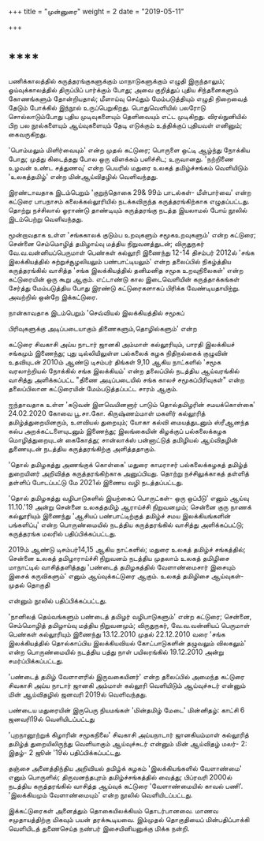 +++
title = "முன்னுரை"
weight = 2
date = "2019-05-11"

+++

# ****

பணிக்காலத்தில் கருத்தரங்குகளுக்கும் மாநாடுகளுக்கும் எழுதி இருந்தாலும்; ஓய்வுக்காலத்தில் திருப்பிப் பார்க்கும் போது; அவை குறித்துப் புதிய சிந்தனைகளும் கோணங்களும் தோன்றியதால்; மீளாய்வு செய்தும் மேம்படுத்தியும் எழுதி நிறைவைத் தேடும் போக்கில் இந்நூல் உருப்பெறுகிறது. பொதுவெளியில் பலரோடு சொல்லாடும்போது புதிய முடிவுகளையும் தெளிவையும் எட்ட முடிகிறது. விரல்நுனியில் பிற பல நூல்களையும் ஆய்வுகளையும் தேடி எடுக்கும் உத்திக்குப் புதியவள் எனினும்; கைவருகிறது.

'பொம்மலும் மிளிர்வையும்' என்ற முதல் கட்டுரை; பொருளை ஒட்டி ஆழ்ந்து நோக்கிய போது; முத்து கிடைத்தது போல ஒரு விளக்கம் பளிச்சிட; உருவானது. 'நற்றிணை உழவன் உண்ட சத்துணவு' என்ற பெயரில் மதுரை உலகத் தமிழ்ச்சங்கம் வெளியிடும் 'உலகத்தமிழ்' என்ற மின்ஆய்விதழில் வெளிவந்தது.

இரண்டாவதாக இடம்பெறும் 'குறுந்தொகை 29& 99ம் பாடல்கள்- மீள்பார்வை' என்ற கட்டுரை பாபநாசம் கலைக்கல்லூரியில் நடக்கவிருந்த கருத்தரங்கிற்காக எழுதப்பட்டது. தொற்று நச்சிலால் ஓராண்டு தாண்டியும் கருத்தரங்கு நடத்த இயலாமல் போய் நூலில் இடம்பெற்று வெளிவந்தது.

மூன்றாவதாக உள்ள 'சங்ககாலக் குடும்ப உறவுகளும் சமூகஉறவுகளும்' என்ற கட்டுரை; சென்னை செம்மொழித் தமிழாய்வு மத்திய நிறுவனத்துடன்; விருதுநகர் வே.வ.வன்னியப்பெருமாள் பெண்கள் கல்லூரி இணைந்து 12-14 திசம்பர் 2012ல் 'சங்க இலக்கியத்தில் சுற்றுச்சூழலியலும் பண்பாட்டியலும்' என்ற தலைப்பில் நிகழ்த்திய கருத்தரங்கில் வாசித்த \'சங்க இலக்கியத்தில் தனிமனித சமூக உறவுநிலைகள்\' என்ற கட்டுரையின் ஒரு கூறு ஆகும். எட்டாண்டு கால இடைவெளியின் கருத்தாக்கங்கள் சேர்த்து மேம்படுத்திய போது இரண்டு கட்டுரைகளாகப் பிரிக்க வேண்டியதாயிற்று. அவற்றில் ஒன்றே இக்கட்டுரை.

நான்காவதாக இடம்பெறும் 'செவ்வியல் இலக்கியத்தில் சமூகப்

பிரிவுகளுக்கு அடிப்படையாகும் திணைகளும்,தொழில்களும்' என்ற

கட்டுரை சிவகாசி அய்ய நாடார் ஜானகி அம்மாள் கல்லூரியும், பாரதி இலக்கியச் சங்கமும் இணைந்து; புது டில்லியிலுள்ள பல்கலைக் கழக நிதிநல்கைக் குழுவின் உதவியுடன் 2010ம் ஆண்டு டிசம்பர் திங்கள் 9,10 ஆகிய நாட்களில் 'சமூக வரலாற்றியல் நோக்கில் சங்க இலக்கியம்' என்ற தலைப்பில் நடத்திய ஆய்வரங்கில் வாசித்து அளிக்கப்பட்ட "திணை அடிப்படையில் சங்க காலச் சமூகப்பிரிவுகள்" என்ற தலைப்பிலான கட்டுரையின் மேம்படுத்தப்பட்ட சாரம் ஆகும்.

ஐந்தாவதாக உள்ள 'கடுவன் இளவெயினனார் பாடும் தொல்தமிழரின் சமயக்கொள்கை' 24.02.2020 கோவை பூ.சா.கோ. கிருஷ்ணம்மாள் மகளிர் கல்லூரித் தமிழ்த்துறையினரும், உளவியல் துறையும்; யோகா கல்வி மையத்துடனும் ஸ்ரீஆனந்த கல்ப அறக்கட்டளையுடனும் இணைந்து; இலங்கையின் கிழக்குப் பல்கலைக்கழக மொழித்துறையுடன் கைகோத்து; சான்லாக்ஸ் பன்னாட்டுத் தமிழியல் ஆய்விதழின் துணையுடன் நடத்திய கருத்தரங்கிற்கு அளித்ததாகும்.

'தொல் தமிழகத்து அணங்குக் கொள்கை' மதுரை காமராசர் பல்கலைக்கழகத் தமிழ்த் துறையினர் அறிவித்த கருத்தரங்கிற்காக அனுப்பியது. தொற்று நச்சிலுக்காகத் தள்ளித் தள்ளிப் போடப்பட்டு மே 2021ல் இணைய வழி நடத்தப்பட்டது.

'தொல் தமிழகத்து வழிபாடுகளில் இயற்கைப் பொருட்கள்- ஒரு ஒப்பீடு' எனும் ஆய்வு 11.10.'19 அன்று சென்னை உலகத்தமிழ் ஆராய்ச்சி நிறுவனமும்; சென்னை குரு நாணக் கல்லூரியும் இணைந்து 'ஆசியப் பண்பாட்டிற்குத் தமிழ்ச் சமய இலக்கியங்களின் பங்களிப்பு' என்ற பொருண்மையில் நடத்திய கருத்தரங்கில் வாசித்து அளிக்கப்பட்டு; கருத்தரங்க மலரில் பதிப்பிக்கப்பட்டது.

2019ம் ஆண்டு டிசம்பர்14,15 ஆகிய நாட்களில்; மதுரை உலகத் தமிழ்ச் சங்கத்தில்; சென்னை உலகத் தமிழாராய்ச்சி நிறுவனம் நடத்திய முதலாம் உலகத் தமிழிசை மாநாட்டில் வாசித்தளித்தது 'பண்டைத் தமிழகத்தில் வேளாண்மைசார் இசையும் இசைக் கருவிகளும்' எனும் ஆய்வுக்கட்டுரை ஆகும். உலகத் தமிழிசை ஆய்வுகள்- முதல் தொகுதி

என்னும் நூலில் பதிப்பிக்கப்பட்டது.

'நானிலத் தெய்வங்களும் பண்டைத் தமிழர் வழிபாடுகளும்' என்ற கட்டுரை; சென்னை, செம்மொழித் தமிழாய்வு மத்திய நிறுவனமும்; விருதுநகர், வே.வ.வன்னியப் பெருமாள் பெண்கள் கல்லூரியும் இணைந்து 13.12.2010 முதல் 22.12.2010 வரை 'சங்க இலக்கியத்தில் தொல்காப்பிய இலக்கியவியல் கோட்பாடுகளின் தழுவலும் விலகலும்' என்ற பொருண்மையில் நடத்திய பத்து நாள் பயிலரங்கில் 19.12.2010 அன்று சமர்ப்பிக்கப்பட்டது.

\'பண்டைத் தமிழ் வேளாளரில் இருவகையினர்\' என்ற தலைப்பில் அமைந்த கட்டுரை சிவகாசி அய்ய நாடார் ஜானகி அம்மாள் கல்லூரி வெளியிடும் ஆய்வுச்சுடர் என்னும் மின் ஆய்விதழில் ஜனவரி 2019ல் வெளிவந்தது.

பண்டைய மதுரையின் இருபெரு நியமங்கள் 'மின்தமிழ் மேடை' மின்னிதழ்: காட்சி 6 ஜனவரி19ல் வெளியிடப்பட்டது

'புறநானூற்றுக் கிழாரின் சமூகநிலை' சிவகாசி அய்யநாடார் ஜானகியம்மாள் கல்லூரித் தமிழ்த் துறையிலிருந்து வெளியாகும் ஆய்வுச்சுடர் என்னும் மின் ஆய்விதழ் மலர்- 2: இதழ்- 2 ஜூன் '19ல் பதிப்பிக்கப்பட்டது.

தஞ்சை அனைத்திந்திய அறிவியல் தமிழ்க் கழகம் \'இலக்கியங்களில் வேளாண்மை\' எனும் பொருளில்; திருவனந்தபுரம் தமிழ்ச்சங்கத்தில் வைத்து; பிப்ரவரி 2000ல் நடத்திய கருத்தரங்கில் வாசித்த ஆய்வுக் கட்டுரை 'வேளாண்மையில் காவல் பணி'. 'இலக்கியமும் வேளாண்மையும்' என்ற நூலில் வெளியிடப்பட்டது.

இக்கட்டுரைகள் அனைத்தும் தொகையிலக்கியம் தொடர்பானவை. மாணவ சமுதாயத்திற்கு மிகவும் பயன் தரக்கூடியவை. இம்முதல் தொகுதியைப் மின்பதிப்பாக்கி வெளியிடத் துணைசெய்த நண்பர் இசையினியனுக்கு மிக்க நன்றி.